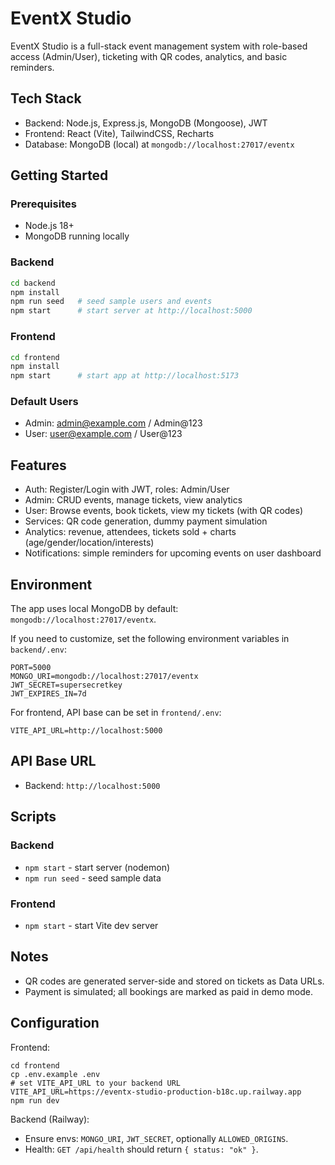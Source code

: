 # EventX Studio

EventX Studio is a full-stack event management system with role-based access (Admin/User), ticketing with QR codes, analytics, and basic reminders.

## Tech Stack
- Backend: Node.js, Express.js, MongoDB (Mongoose), JWT
- Frontend: React (Vite), TailwindCSS, Recharts
- Database: MongoDB (local) at `mongodb://localhost:27017/eventx`

## Getting Started

### Prerequisites
- Node.js 18+
- MongoDB running locally

### Backend
```bash
cd backend
npm install
npm run seed   # seed sample users and events
npm start      # start server at http://localhost:5000
```

### Frontend
```bash
cd frontend
npm install
npm start      # start app at http://localhost:5173
```

### Default Users
- Admin: admin@example.com / Admin@123
- User:  user@example.com / User@123

## Features
- Auth: Register/Login with JWT, roles: Admin/User
- Admin: CRUD events, manage tickets, view analytics
- User: Browse events, book tickets, view my tickets (with QR codes)
- Services: QR code generation, dummy payment simulation
- Analytics: revenue, attendees, tickets sold + charts (age/gender/location/interests)
- Notifications: simple reminders for upcoming events on user dashboard

## Environment
The app uses local MongoDB by default: `mongodb://localhost:27017/eventx`.

If you need to customize, set the following environment variables in `backend/.env`:
```
PORT=5000
MONGO_URI=mongodb://localhost:27017/eventx
JWT_SECRET=supersecretkey
JWT_EXPIRES_IN=7d
```

For frontend, API base can be set in `frontend/.env`:
```
VITE_API_URL=http://localhost:5000
```

## API Base URL
- Backend: `http://localhost:5000`

## Scripts
### Backend
- `npm start` - start server (nodemon)
- `npm run seed` - seed sample data

### Frontend
- `npm start` - start Vite dev server

## Notes
- QR codes are generated server-side and stored on tickets as Data URLs.
- Payment is simulated; all bookings are marked as paid in demo mode.

## Configuration

Frontend:
```
cd frontend
cp .env.example .env
# set VITE_API_URL to your backend URL
VITE_API_URL=https://eventx-studio-production-b18c.up.railway.app
npm run dev
```

Backend (Railway):
- Ensure envs: `MONGO_URI`, `JWT_SECRET`, optionally `ALLOWED_ORIGINS`.
- Health: `GET /api/health` should return `{ status: "ok" }`.
